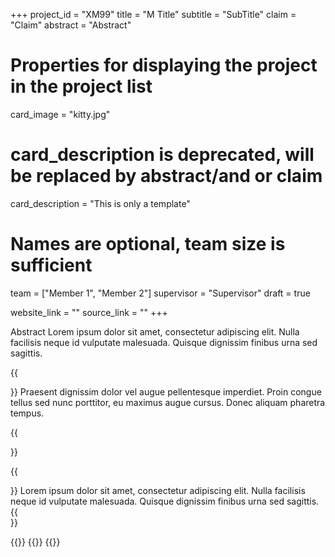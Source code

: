 +++
project_id = "XM99"
title = "M Title"
subtitle = "SubTitle"
claim = "Claim"
abstract = "Abstract"

# Properties for displaying the project in the project list
card_image = "kitty.jpg"
# card_description is deprecated, will be replaced by abstract/and or claim
card_description = "This is only a template" 

# Names are optional, team size is sufficient
team = ["Member 1", "Member 2"]
supervisor = "Supervisor"
draft = true

website_link = ""
source_link = ""
+++

Abstract Lorem ipsum dolor sit amet, consectetur adipiscing elit. Nulla facilisis neque id vulputate malesuada. Quisque dignissim finibus urna sed sagittis. 

{{<section title="Our Goal">}}
Praesent dignissim dolor vel augue pellentesque imperdiet. Proin congue tellus sed nunc porttitor, eu maximus augue cursus. Donec aliquam pharetra tempus. 

{{</section>}}


{{<section title="The team">}}
Lorem ipsum dolor sit amet, consectetur adipiscing elit. Nulla facilisis neque id vulputate malesuada. Quisque dignissim finibus urna sed sagittis. 
{{</section>}} 

{{<gallery>}}
{{<team-member image="cat.jpg" name="team member cat">}}
{{</gallery>}}

